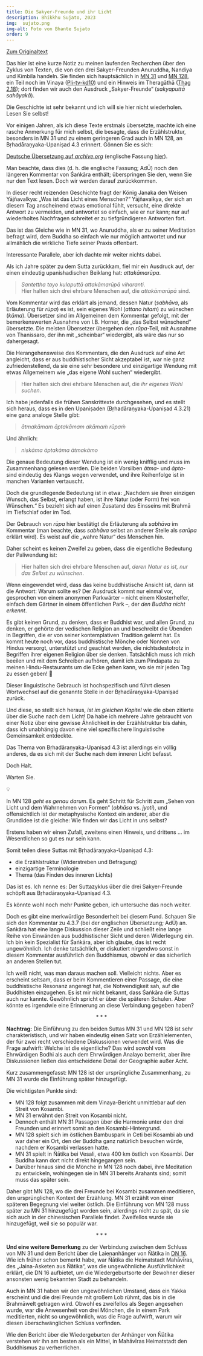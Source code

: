 ```yaml
---
title: Die Sakyer-Freunde und ihr Licht
description: Bhikkhu Sujato, 2023
img:  sujato.png
img-alt: Foto von Bhante Sujato
order: 9
---
```


[Zum Originaltext](https://discourse.suttacentral.net/t/the-sakyan-friends-and-their-light/30712)

Das hier ist eine kurze Notiz zu meinen laufenden Recherchen über den Zyklus von Texten, die von den drei Sakyer-Freunden Anuruddha, Nandiya und Kimbila handeln. Sie finden sich hauptsächlich in [MN 31](#/sutta/mn31/de/sabbamitta) und [MN 128](#/sutta/mn128/de/sabbamitta), ein Teil noch im Vinaya ([Pli-tv-kd10](https://suttacentral.net/pli-tv-kd10/de/maitrimurti-traetow?lang=de&reference=main&highlight=true#4)) und ein Hinweis im Theragāthā ([Thag 2.18](#/sutta/thag2.18/de/sabbamitta)); dort finden wir auch den Ausdruck „Sakyer-Freunde“ (*sakyaputtā sahāyakā*).

Die Geschichte ist sehr bekannt und ich will sie hier nicht wiederholen. Lesen Sie selbst!

Vor einigen Jahren, als ich diese Texte erstmals übersetzte, machte ich eine rasche Anmerkung für mich selbst, die besagte, dass die Erzählstruktur, besonders in MN 31 und zu einem geringeren Grad auch in MN 128, an Bṛhadāraṇyaka-Upaniṣad 4.3 erinnert. Gönnen Sie es sich:

[Deutsche Übersetzung auf *archive.org*](https://archive.org/details/sechzigupanishad00deusuoft/page/466/mode/2up?view=theater) (englische Fassung [hier](https://www.wisdomlib.org/hinduism/book/the-brihadaranyaka-upanishad/d/doc120049.html)).

Man beachte, dass dies (d. h. die englische Fassung; AdÜ) noch den längeren Kommentar von Śaṅkāra enthält; überspringen Sie den, wenn Sie nur den Text lesen. Doch wir werden darauf zurückkommen.

In dieser recht reizenden Geschichte fragt der König Janaka den Weisen Yājñavalkya: „Was ist das Licht eines Menschen?“ Yājñavalkya, der sich an diesem Tag anscheinend etwas emotional fühlt, versucht, eine direkte Antwort zu vermeiden, und antwortet so einfach, wie er nur kann; nur auf wiederholtes Nachfragen schreitet er zu tiefgründigeren Antworten fort.

Das ist das Gleiche wie in MN 31, wo Anuruddha, als er zu seiner Meditation befragt wird, dem Buddha so einfach wie nur möglich antwortet und nur allmählich die wirkliche Tiefe seiner Praxis offenbart.

Interessante Parallele, aber ich dachte mir weiter nichts dabei. 

Als ich Jahre später zu dem Sutta zurückkam, fiel mir ein Ausdruck auf, der einen eindeutig upanishadischen Beiklang hat: *attakāmarūpa*.

> *Santettha tayo kulaputtā attakāmarūpā viharanti.*  
> Hier halten sich drei ehrbare Menschen auf, die *attakāmarūpā* sind.

Vom Kommentar wird das erklärt als jemand, dessen Natur (*sabhāva*, als Erläuterung für *rūpa*) es ist, sein eigenes Wohl (*attano hitaṁ*) zu wünschen (*kāma*). Übersetzer sind im Allgemeinen dem Kommentar gefolgt, mit der bemerkenswerten Ausnahme von I.B. Horner, die „das Selbst wünschend“ übersetzte. Die meisten Übersetzer übergehen den *rūpa*-Teil, mit Ausnahme von Thanissaro, der ihn mit „scheinbar“ wiedergibt, als wäre das nur so dahergesagt.

Die Herangehensweise des Kommentars, die den Ausdruck auf eine Art angleicht, dass er aus buddhistischer Sicht akzeptabel ist, war nie ganz zufriedenstellend, da sie eine sehr besondere und einzigartige Wendung mit etwas Allgemeinem wie „das eigene Wohl suchen“ wiedergibt.

> Hier halten sich drei ehrbare Menschen auf, die *ihr eigenes Wohl suchen*.

Ich habe jedenfalls die frühen Sanskrittexte durchgesehen, und es stellt sich heraus, dass es in den Upaniṣaden (Bṛhadāraṇyaka-Upaniṣad 4.3.21) eine ganz analoge Stelle gibt:

> *ātmakāmam āptakāmam akāmaṁ rūpaṁ*

Und ähnlich:

> *niṣkāma āptakāma ātmakāmo*

Die genaue Bedeutung dieser Wendung ist ein wenig knifflig und muss im Zusammenhang gelesen werden. Die beiden Vorsilben *ātma-* und *āpta-* sind eindeutig des Klangs wegen verwendet, und ihre Reihenfolge ist in manchen Varianten vertauscht.

Doch die grundlegende Bedeutung ist in etwa: „Nachdem sie ihren einzigen Wunsch, das Selbst, erlangt haben, ist ihre Natur (oder Form) frei von Wünschen.“ Es bezieht sich auf einen Zusatand des Einsseins mit Brahmā im Tiefschlaf oder im Tod.

Der Gebrauch von *rūpa* hier bestätigt die Erläuterung als *sabhāva* im Kommentar (man beachte, dass *sabhāva* selbst an anderer Stelle als *sarūpa* erklärt wird). Es weist auf die „wahre Natur“ des Menschen hin.

Daher scheint es keinen Zweifel zu geben, dass die eigentliche Bedeutung der Paliwendung ist:

> Hier halten sich drei ehrbare Menschen auf, *deren Natur es ist, nur das Selbst zu wünschen*.

Wenn eingewendet wird, dass das keine buddhistische Ansicht ist, dann ist die Antwort: Warum sollte es? Der Ausdruck kommt nur einmal vor, gesprochen von einem anonymen Parkwärter – nicht einem Klosterhelfer, einfach dem Gärtner in einem öffentlichen Park –, der *den Buddha nicht erkennt*.

Es gibt keinen Grund, zu denken, dass er Buddhist war, und allen Grund, zu denken, er gehörte der vedischen Religion an und beschreibt die Übenden in Begriffen, die er von seiner kontemplativen Tradition gelernt hat. Es kommt heute noch vor, dass buddhistische Mönche oder Nonnen von Hindus versorgt, unterstützt und geachtet werden, die nichtsdestotrotz in Begriffen ihrer eigenen Religion über sie denken. Tatsächlich muss ich mich beeilen und mit dem Schreiben aufhören, damit ich zum Pindapata zu meinen Hindu-Restaurants um die Ecke gehen kann, wo sie mir jeden Tag zu essen geben! 🙏

Dieser linguistische Gebrauch ist hochspezifisch und führt diesen Wortwechsel auf die genannte Stelle in der Bṛhadāraṇyaka-Upaniṣad zurück.

Und diese, so stellt sich heraus, *ist im gleichen Kapitel* wie die oben zitierte über die Suche nach dem Licht! Da habe ich mehrere Jahre gebraucht von einer Notiz über eine gewisse Ähnlichkeit in der Erzählstruktur bis dahin, dass ich unabhängig davon eine viel spezifischere linguistische Gemeinsamkeit entdeckte.

Das Thema von Bṛhadāraṇyaka-Upaniṣad 4.3 ist allerdings ein völlig anderes, da es sich mit der Suche nach dem inneren Licht befasst.

Doch Halt.

Warten Sie.

💡

In MN 128 *geht es genau darum*. Es geht Schritt für Schritt zum „Sehen von Licht und dem Wahrnehmen von Formen“ (*obhāsa* vs. *jyoti*), und offensichtlich ist der metaphysische Kontext ein anderer, aber die Grundidee ist die gleiche: Wie finden wir das Licht in uns selbst?

Erstens haben wir einen Zufall, zweitens einen Hinweis, und drittens … im Wesentlichen so gut es nur sein kann.

Somit teilen diese Suttas mit Bṛhadāraṇyaka-Upaniṣad 4.3:

* die Erzählstruktur (Widerstreben und Befragung)
* einzigartige Terminologie
* Thema (das Finden des inneren Lichts)

Das ist es. Ich nenne es: Der Suttazyklus über die drei Sakyer-Freunde schöpft aus Bṛhadāraṇyaka-Upaniṣad 4.3.

Es könnte wohl noch mehr Punkte geben, ich untersuche das noch weiter.

Doch es gibt eine merkwürdige Besonderheit bei diesem Fund. Schauen Sie sich den Kommentar zu 4.3.7 (bei der englischen Übersetzung; AdÜ) an. Śaṅkāra hat eine lange Diskussion dieser Zeile und schließt eine lange Reihe von Einwänden aus buddhistischer Sicht und deren Widerlegung ein. Ich bin kein Spezialist für Śaṅkāra, aber ich glaube, das ist recht ungewöhnlich. Ich denke tatsächlich, er diskutiert nirgendwo sonst in diesem Kommentar ausführlich den Buddhismus, obwohl er das sicherlich an anderen Stellen tut.

Ich weiß nicht, was man daraus machen soll. Vielleicht nichts. Aber es erscheint seltsam, dass er beim Kommentieren einer Passage, die eine buddhistische Resonanz angeregt hat, die Notwendigkeit sah, auf die Buddhisten einzugehen. Es ist mir nicht bekannt, dass Śaṅkāra die Suttas auch nur kannte. Gewöhnlich spricht er über die späteren Schulen. Aber könnte es irgendwie eine Erinnerung an diese Verbindung gegeben haben?

<div style="text-align: center;">* * *</div>

**Nachtrag:** Die Einführung zu den beiden Suttas MN 31 und MN 128 ist sehr charakteristisch, und wir haben eindeutig einen Satz von Erzählelementen, der für zwei recht verschiedene Diskussionen verwendet wird. Was die Frage aufwirft: Welche ist die eigentliche? Das wird sowohl vom Ehrwürdigen Bodhi als auch dem Ehrwürdigen Analayo bemerkt, aber ihre Diskussionen ließen das entscheidene Detail der Geographie außer Acht.

Kurz zusammengefasst: MN 128 ist der ursprüngliche Zusammenhang,  zu MN 31 wurde die Einführung später hinzugefügt.

Die wichtigsten Punkte sind:

* MN 128 folgt zusammen mit dem Vinaya-Bericht unmittlebar auf den Streit von Kosambi.
* MN 31 erwähnt den Streit von Kosambi nicht.
* Dennoch enthält MN 31 Passagen über die Harmonie unter den drei Freunden und erinnert somit an den Kosambi-Hintergrund.
* MN 128 spielt sich im östlichen Bambuspark in Ceti bei Kosambi ab und war daher ein Ort, den der Buddha ganz natürlich besuchen würde, nachdem er Kosambi verlassen hatte.
* MN 31 spielt in Ñātika bei Vesali, etwa 400 km östlich von Kosambi. Der Buddha kann dort nicht direkt hingegangen sein. 
* Darüber hinaus sind die Mönche in MN 128 noch dabei, ihre Meditation zu entwickeln, wohingegen sie in MN 31 bereits Arahants sind; somit muss das später sein.

Daher gibt MN 128, wo die drei Freunde bei Kosambi zusammen meditieren, den ursprünglichen Kontext der Erzählung. MN 31 erzählt von einer späteren Begegnung viel weiter östlich. Die Einführung von MN 128 muss später zu MN 31 hinzugefügt worden sein, allerdings nicht zu spät, da sie sich auch in der chinesischen Parallele findet. Zweifellos wurde sie hinzugefügt, weil sie so populär war.

<div style="text-align: center;">* * *</div>

**Und eine weitere Bemerkung** zu der Verbindung zwischen dem Schluss von MN 31 und dem Bericht über die Laienanhänger von Ñātika in [DN 16](#/sutta/dn16/de/sabbamitta). Wie ich früher schon bemerkt habe, war Ñātika die Heimatstadt Mahāvīras, des „Jaina-Asketen aus Ñātika“, was die ungewöhnliche Ausführlichkeit erklärt, die DN 16 aufbietet, um die Wiedergeburtsorte der Bewohner dieser ansonsten wenig bekannten Stadt zu behandeln. 

Auch in MN 31 haben wir den ungewöhnlichen Umstand, dass ein Yakka erscheint und die drei Freunde mit großem Lob rühmt, das bis in die Brahmāwelt getragen wird. Obwohl es zweifellos als Segen angesehen wurde, war die Anwesenheit von drei Mönchen, die in einem Park meditierten, nicht so ungewöhnlich, was die Frage aufwirft, warum wir diesen überschwänglichen Schluss vorfinden. 

Wie den Bericht über die Wiedergeburten der Anhänger von Ñātika verstehen wir ihn am besten als ein Mittel, in Mahāvīras Heimatstadt den Buddhismus zu verherrlichen.



